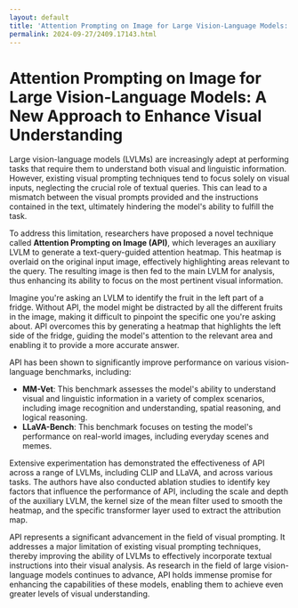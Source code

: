 ```yaml
---
layout: default
title: 'Attention Prompting on Image for Large Vision-Language Models: A New Approach to Enhance Visual Understanding'
permalink: 2024-09-27/2409.17143.html
---
```

# Attention Prompting on Image for Large Vision-Language Models: A New Approach to Enhance Visual Understanding

Large vision-language models (LVLMs) are increasingly adept at performing tasks that require them to understand both visual and linguistic information.  However, existing visual prompting techniques tend to focus solely on visual inputs, neglecting the crucial role of textual queries. This can lead to a mismatch between the visual prompts provided and the instructions contained in the text, ultimately hindering the model's ability to fulfill the task.

To address this limitation, researchers have proposed a novel technique called **Attention Prompting on Image (API)**, which leverages an auxiliary LVLM to generate a text-query-guided attention heatmap. This heatmap is overlaid on the original input image, effectively highlighting areas relevant to the query. The resulting image is then fed to the main LVLM for analysis, thus enhancing its ability to focus on the most pertinent visual information. 

Imagine you're asking an LVLM to identify the fruit in the left part of a fridge.  Without API, the model might be distracted by all the different fruits in the image, making it difficult to pinpoint the specific one you're asking about. API overcomes this by generating a heatmap that highlights the left side of the fridge, guiding the model's attention to the relevant area and enabling it to provide a more accurate answer.

API has been shown to significantly improve performance on various vision-language benchmarks, including:

* **MM-Vet**: This benchmark assesses the model's ability to understand visual and linguistic information in a variety of complex scenarios, including image recognition and understanding, spatial reasoning, and logical reasoning.
* **LLaVA-Bench**: This benchmark focuses on testing the model's performance on real-world images, including everyday scenes and memes.

Extensive experimentation has demonstrated the effectiveness of API across a range of LVLMs, including CLIP and LLaVA, and across various tasks. The authors have also conducted ablation studies to identify key factors that influence the performance of API, including the scale and depth of the auxiliary LVLM, the kernel size of the mean filter used to smooth the heatmap, and the specific transformer layer used to extract the attribution map.

API represents a significant advancement in the field of visual prompting. It addresses a major limitation of existing visual prompting techniques, thereby improving the ability of LVLMs to effectively incorporate textual instructions into their visual analysis.  As research in the field of large vision-language models continues to advance, API holds immense promise for enhancing the capabilities of these models, enabling them to achieve even greater levels of visual understanding.
